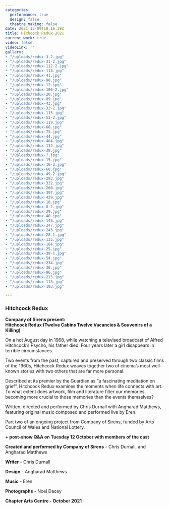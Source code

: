```yaml
---
categories:
  performance: true
  design: false
  theatre_making: false
date: 2021-12-09T18:16:38Z
title: Hichcock Redux 2021
current_work: true
video: false
videoLink: ''
gallery:
- "/uploads/redux-3-2.jpg"
- "/uploads/redux-31-2.jpg"
- "/uploads/redux-112-2.jpg"
- "/uploads/redux-114.jpg"
- "/uploads/redux-41.jpg"
- "/uploads/redux-98.jpg"
- "/uploads/redux-12.jpg"
- "/uploads/redux-106-2.jpg"
- "/uploads/redux-20.jpg"
- "/uploads/redux-89.jpg"
- "/uploads/redux-43.jpg"
- "/uploads/redux-32-2.jpg"
- "/uploads/redux-115.jpg"
- "/uploads/redux-53-2.jpg"
- "/uploads/redux-119.jpg"
- "/uploads/redux-68.jpg"
- "/uploads/redux-75.jpg"
- "/uploads/redux-44.jpg"
- "/uploads/redux-404.jpg"
- "/uploads/redux-132.jpg"
- "/uploads/redux-38.jpg"
- "/uploads/redux-7.jpg"
- "/uploads/redux-15.jpg"
- "/uploads/redux-16-2.jpg"
- "/uploads/redux-60.jpg"
- "/uploads/redux-49-2.jpg"
- "/uploads/redux-293.jpg"
- "/uploads/redux-322.jpg"
- "/uploads/redux-260.jpg"
- "/uploads/redux-397.jpg"
- "/uploads/redux-429.jpg"
- "/uploads/redux-18.jpg"
- "/uploads/redux-8-2.jpg"
- "/uploads/redux-29.jpg"
- "/uploads/redux-40.jpg"
- "/uploads/redux-145.jpg"
- "/uploads/redux-247.jpg"
- "/uploads/redux-243.jpg"
- "/uploads/redux-28-1.jpg"
- "/uploads/redux-135.jpg"
- "/uploads/redux-164.jpg"
- "/uploads/redux-25.jpg"
- "/uploads/redux-39-1.jpg"
- "/uploads/redux-54.jpg"
- "/uploads/redux-234.jpg"
- "/uploads/redux-36.jpg"
- "/uploads/redux-96.jpg"
- "/uploads/redux-215.jpg"
- "/uploads/redux-113.jpg"
- "/uploads/redux-103.jpg"

---
```

### Hitchcock Redux

**Company of Sirens present:  
Hitchcock Redux (Twelve Cabins Twelve Vacancies & Souvenirs of a Killing)**

On a hot August day in 1968, while watching a televised broadcast of Alfred Hitchcock’s Psycho, his father died. Four years later a girl disappears in terrible circumstances.

Two events from the past, captured and preserved through two classic films of the 1960s, Hitchcock Redux weaves together two of cinema’s most well-known stories with two others that are far more personal.

Described at its premier by the Guardian as “a fascinating meditation on grief”, Hitchcock Redux examines the moments when life connects with art. To what extent does artwork, film and literature filter our memories, becoming more crucial to those memories than the events themselves?

Written, directed and performed by Chris Durnall with Angharad Matthews, featuring original music composed and performed live by Eren.

Part two of an ongoing project from Company of Sirens, funded by Arts Council of Wales and National Lottery.

**+ post-show Q&A on Tuesday 12 October with members of the cast**

**Created and performed by Company of Sirens** - Chris Durnall, and  Angharad Matthews

**Writer** - Chris Durnall

**Design** - Angharad Matthews

**Music** - Eren

**Photographs** - Noel Dacey

**Chapter Arts Centre - October 2021**